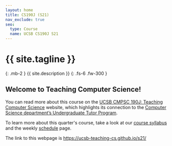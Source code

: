 ```yaml
---
layout: home
title: CS190J (S21)
nav_exclude: true
seo:
  type: Course
  name: UCSB CS190J S21
---
```


# {{ site.tagline }}
{: .mb-2 }
{{ site.description }}
{: .fs-6 .fw-300 }

<!--
{% if site.announcements %}
{{ site.announcements.last }}
[Announcements](announcements.md){: .btn .btn-outline .fs-3 }
{% endif %}
-->

## Welcome to Teaching Computer Science!

You can read more about this course on the [UCSB CMPSC 190J: Teaching Computer Science](https://ucsb-teaching-cs.github.io) website, which highlights its connection to the [Computer Science department’s Undergraduate Tutor Program](http://cs.ucsb.edu/education/undergrad/ut).

To learn more about this quarter's course, take a look at our [course syllabus](about.md) and the weekly [schedule](schedule.md) page.

The link to this webpage is <https://ucsb-teaching-cs.github.io/s21/>
